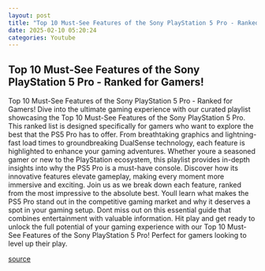 ```yaml
---
layout: post
title: "Top 10 Must-See Features of the Sony PlayStation 5 Pro - Ranked for Gamers!"
date: 2025-02-10 05:20:24
categories: Youtube
---
```


## Top 10 Must-See Features of the Sony PlayStation 5 Pro - Ranked for Gamers!

Top 10 Must-See Features of the Sony PlayStation 5 Pro - Ranked for Gamers!
Dive into the ultimate gaming experience with our curated playlist showcasing the Top 10 Must-See Features of the Sony PlayStation 5 Pro. This ranked list is designed specifically for gamers who want to explore the best that the PS5 Pro has to offer. From breathtaking graphics and lightning-fast load times to groundbreaking DualSense technology, each feature is highlighted to enhance your gaming adventures.
Whether youre a seasoned gamer or new to the PlayStation ecosystem, this playlist provides in-depth insights into why the PS5 Pro is a must-have console. Discover how its innovative features elevate gameplay, making every moment more immersive and exciting. 
Join us as we break down each feature, ranked from the most impressive to the absolute best. Youll learn what makes the PS5 Pro stand out in the competitive gaming market and why it deserves a spot in your gaming setup. 
Dont miss out on this essential guide that combines entertainment with valuable information. Hit play and get ready to unlock the full potential of your gaming experience with our Top 10 Must-See Features of the Sony PlayStation 5 Pro! Perfect for gamers looking to level up their play.

[source](https://www.youtube.com/playlist?list=PLRzD5R_wu8BbW2j7GD3_pzkX20iGJv0sW)